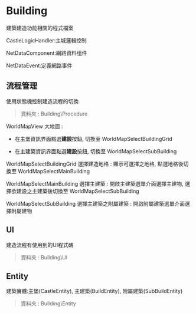 # Building

建築建造功能相關的程式檔案

CastleLogicHandler:主城邏輯控制

NetDataComponent:網路資料组件

NetDataEvent:定義網路事件

## 流程管理
使用狀態機控制建造流程的切換
> 資料夾 : Building\Procedure

WorldMapView 大地圖 : 

- 在主堡資訊界面點選**建設**按鈕, 切換至 WorldMapSelectBuildingGrid
  
- 在主建築資訊界面點選**建設**按鈕, 切換至 WorldMapSelectSubBuilding
  
WorldMapSelectBuildingGrid 選擇建造地格	: 顯示可選擇之地格, 點選地格後切換至 WorldMapSelectMainBuilding		

WorldMapSelectMainBuilding 選擇主建築 : 開啟主建築選單介面選擇主建物, 選擇欲建設之主建築後切換至 WorldMapSelectSubBuilding	

WorldMapSelectSubBuilding 選擇主建築之附屬建築 : 開啟附屬建築選單介面選擇附屬建物

## UI
建造流程有使用到的UI程式碼
> 資料夾 : Building\UI

## Entity
建築實體:主堡(CastleEntity), 主建築(BuildEntity), 附屬建築(SubBuildEntity)
> 資料夾 : Building\Entity

